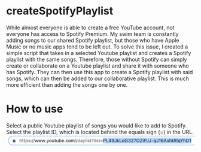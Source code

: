 # createSpotifyPlaylist

While almost everyone is able to create a free YouTube account, not everyone has access to Spotify Premium. My swim team is constantly adding songs to our shared Spotify playlist, but those who have Apple Music or no music apps tend to be left out. To solve this issue, I created a simple script that takes in a selected Youtube playlist and creates a Spotify playlist with the same songs. Therefore, those without Spotify can simply create or collaborate on a Youtube playlist and share it with someone who has Spotify. They can then use this app to create a Spotify playlist with said songs, which can then be added to our collaborative playlist. This is much more efficient than adding the songs one by one.

# How to use
Select a public Youtube playlist of songs you would like to add to Spotify. Select the playlist ID, which is located behind the equals sign (=) in the URL.
![alt text](https://github.com/hannahrjiang/createSpotifyPlaylist/blob/main/Images/Link.png "Link")
